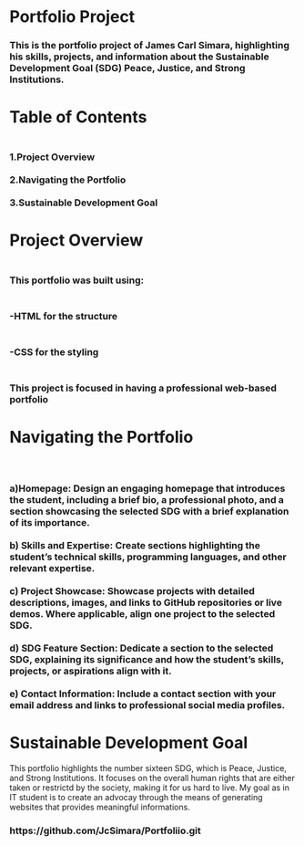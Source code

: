 <h1>Portfolio Project</h1>
<h3>This is the portfolio project of James Carl Simara, highlighting his skills, projects, and information about the Sustainable Development Goal (SDG) Peace, Justice, and Strong Institutions.</h3>

<h1>Table of Contents</h1>
<h3><br>1.Project Overview</br>
<br>2.Navigating the Portfolio</br>
<br>3.Sustainable Development Goal</br></h3>

<h1>Project Overview</h1>
<h3><br>This portfolio was built using:</br></h3>
    <h3><br>-HTML for the structure</br></h3>
    <h3><br>-CSS for the styling</br></h3>
<h3><br>This project is focused in having a professional web-based portfolio</br></h3>

<h1>Navigating the Portfolio</h1>
<h3><br> 
<br>a)Homepage:
Design an engaging homepage that introduces the student, including a brief bio, a professional
photo, and a section showcasing the selected SDG with a brief explanation of its importance.</br>
<br>b) Skills and Expertise:
Create sections highlighting the student’s technical skills, programming languages, and other
relevant expertise.</br>
<br>c) Project Showcase:
Showcase projects with detailed descriptions, images, and links to GitHub repositories or live
demos. Where applicable, align one project to the selected SDG.</br>
<br>d) SDG Feature Section:
Dedicate a section to the selected SDG, explaining its significance and how the student’s skills,
projects, or aspirations align with it.</br>
<br>e) Contact Information:
Include a contact section with your email address and links to professional social media profiles.</br></h3>

<h1>Sustainable Development Goal</h1>
This portfolio highlights the number sixteen SDG, which is Peace, Justice, and Strong Institutions. It focuses on the overall human rights that are either taken or restrictd by the society, making it for us hard to live. My goal as in IT student is to create an advocay through the means of generating websites that provides meaningful informations.

<h3>https://github.com/JcSimara/Portfoliio.git</h3>
